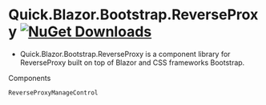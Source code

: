 # Quick.Blazor.Bootstrap.ReverseProxy [![NuGet Downloads](https://img.shields.io/nuget/dt/Quick.Blazor.Bootstrap.ReverseProxy.svg)](https://www.nuget.org/packages/Quick.Blazor.Bootstrap.ReverseProxy/)

* Quick.Blazor.Bootstrap.ReverseProxy is a component library for ReverseProxy built on top of Blazor and CSS frameworks Bootstrap.

Components
```
ReverseProxyManageControl
```
